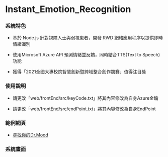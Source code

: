 # Instant_Emotion_Recognition

### 系統特色

- 基於 Node.js 針對視障人士與弱視患者，開發 RWD 網絡應用程序以提供即時情緒識別 

- 使用Microsoft Azure API 預測情緒並反饋，同時結合TTS(Text to Speech)功能

- 獲得「2021全國大專校院智慧創新暨跨域整合創作競賽」值得注目獎

### 使用說明

- 請更改「web/frontEnd/src/keyCode.txt」將其內容修改為自身Azure金鑰

- 請更改「web/frontEnd/src/endPoint.txt」將其內容修改為自身EndPoint

### 範例網頁
- [尋找你的Dr.Mood](https://joe66366.github.io/Instant_Emotion_Recognition/)
### 系統畫面


